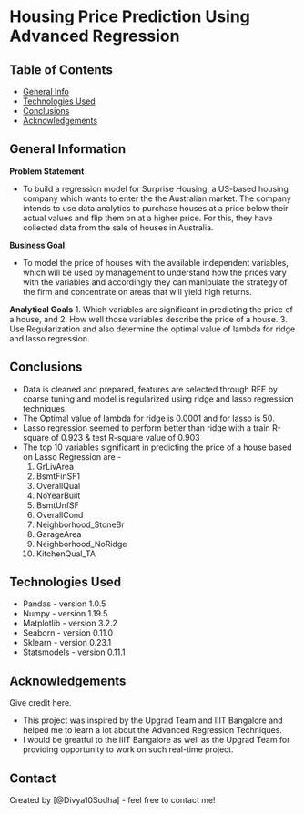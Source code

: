 # Housing Price Prediction Using Advanced Regression


## Table of Contents
* [General Info](#general-information)
* [Technologies Used](#technologies-used)
* [Conclusions](#conclusions)
* [Acknowledgements](#acknowledgements)

<!-- You can include any other section that is pertinent to your problem -->

## General Information
**Problem Statement**
- To build a regression model for Surprise Housing, a US-based housing company which wants to enter the the Australian market. The company intends to use data analytics to purchase houses at a price below their actual values and flip them on at a higher price. For this, they have collected data from the sale of houses in Australia.

**Business Goal**
- To model the price of houses with the available independent variables, which will be used by management to understand how the prices vary with the variables and accordingly they can manipulate the strategy of the firm and concentrate on areas that will yield high returns.
    
**Analytical Goals**
    1. Which variables are significant in predicting the price of a house, and
    2. How well those variables describe the price of a house.
    3. Use Regularization and also determine the optimal value of lambda for ridge and lasso regression.

<!-- You don't have to answer all the questions - just the ones relevant to your project. -->

## Conclusions
- Data is cleaned and prepared, features are selected through RFE by coarse tuning and model is regularized using ridge and lasso regression techniques.
- The Optimal value of lambda for ridge is 0.0001 and for lasso is 50.
- Lasso regression seemed to perform better than ridge with a train R-square of 0.923 & test R-square value of 0.903
- The top 10 variables significant in predicting the price of a house based on Lasso Regression are - 
    1. GrLivArea    
    2. BsmtFinSF1                
    3. OverallQual               
    4. NoYearBuilt               
    5. BsmtUnfSF                 
    6. OverallCond               
    7. Neighborhood_StoneBr      
    8. GarageArea                
    9. Neighborhood_NoRidge      
    10. KitchenQual_TA          

<!-- You don't have to answer all the questions - just the ones relevant to your project. -->


## Technologies Used
- Pandas - version 1.0.5
- Numpy - version 1.19.5
- Matplotlib - version 3.2.2
- Seaborn - version 0.11.0
- Sklearn - version 0.23.1
- Statsmodels - version 0.11.1
<!-- As the libraries versions keep on changing, it is recommended to mention the version of library used in this project -->

## Acknowledgements
Give credit here.
- This project was inspired by the Upgrad Team and IIIT Bangalore and helped me to learn a lot about the Advanced Regression Techniques.
- I would be greatful to the IIIT Bangalore as well as the Upgrad Team for providing opportunity to work on such real-time project.



## Contact
Created by [@Divya10Sodha] - feel free to contact me!


<!-- Optional -->
<!-- ## License -->
<!-- This project is open source and available under the [... License](). -->

<!-- You don't have to include all sections - just the one's relevant to your project -->
